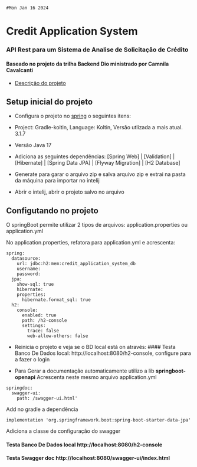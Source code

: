 ```
#Mon Jan 16 2024
```

# Credit Application System
### API Rest para um Sistema de Analise de Solicitação de Crédito

#### Baseado no projeto da trilha Backend Dio  ministrado por Camnila Cavalcanti
- [Descrição do projeto](https://gist.github.com/cami-la/560b455b901778391abd2c9edea81286)

## Setup inicial do projeto
- Configura o projeto no [spring](https://start.spring.io/) o seguintes itens:
- Project:  Gradle-koltin,  Language: Koltin, Versão utlizada a mais atual. 3.1.7
- Versão Java 17
- Adiciona as seguintes dependências:
[Spring Web] | [Validation] | [Hibernate] | [Spring Data JPA] | [Flyway Migration] |  [H2 Database]

- Generate para garar o arquivo zip e salva arquivo zip e extrai na pasta da máquina para importar no intelij
- Abrir o intelij, abrir o projeto salvo no arquivo

## Configutando no projeto
O springBoot permite utilizar 2 tipos de arquivos: application.properties ou application.yml

No application.properties, refatora para application.yml e acrescenta:

```
spring:
  datasource:
    url: jdbc:h2:mem:credit_application_system_db
    username: 
    password: 
  jpa:
    show-sql: true
    hibernate:
    properties:
      hibernate.format_sql: true
  h2:
    console:
      enabled: true
      path: /h2-console
      settings:
        trace: false
        web-allow-others: false

```
- Reinicia o projeto e veja se o BD local está on através: #### Testa Banco De Dados local:
http://localhost:8080/h2-console, configure para a fazer o login

- Para Gerar a documentação automaticamente utilizo a lib **springboot-openapi**  Acrescenta neste mesmo arquivo application.yml

```
springdoc:
  swagger-ui:
    path: /swagger-ui.html'

```
Add no gradle a dependência

```
implementation 'org.springframework.boot:spring-boot-starter-data-jpa'

```
Adiciona a classe de configuração do swagger

#### Testa Banco De Dados local http://localhost:8080/h2-console

#### Testa Swagger doc http://localhost:8080/swagger-ui/index.html

<img height="15" src="https://user-images.githubusercontent.com/25181517/192107854-765620d7-f909-4953-a6da-36e1ef69eea6.png"> <img height="15" src="https://user-images.githubusercontent.com/25181517/192107858-fe19f043-c502-4009-8c47-476fc89718ad.png"> <img height="15" src="https://user-images.githubusercontent.com/25181517/192108372-f71d70ac-7ae6-4c0d-8395-51d8870c2ef0.png"> <img height="15" src="https://user-images.githubusercontent.com/25181517/192108374-8da61ba1-99ec-41d7-80b8-fb2f7c0a4948.png"> <img height="15" src="https://user-images.githubusercontent.com/25181517/192108890-200809d1-439c-4e23-90d3-b090cf9a4eea.png">  <img height="15" src="https://user-images.githubusercontent.com/25181517/192109061-e138ca71-337c-4019-8d42-4792fdaa7128.png"> <img height="15" src="https://user-images.githubusercontent.com/25181517/117207493-49665200-adf4-11eb-808e-a9c0fcc2a0a0.png"> <img height="15" src="https://user-images.githubusercontent.com/25181517/183894676-137319b5-1364-4b6a-ba4f-e9fc94ddc4aa.png"> <img height="15" src="https://user-images.githubusercontent.com/25181517/185062810-7ee0c3d2-17f2-4a98-9d8a-a9576947692b.png"> <img height="15" src="https://user-images.githubusercontent.com/25181517/192158606-7c2ef6bd-6e04-47cf-b5bc-da2797cb5bda.png"> <img height="15" src="https://user-images.githubusercontent.com/25181517/186884150-05e9ff6d-340e-4802-9533-2c3f02363ee3.png"> <img height="15" src="https://user-images.githubusercontent.com/25181517/186711335-a3729606-5a78-4496-9a36-06efcc74f800.png"> <img height="15" src="https://user-images.githubusercontent.com/25181517/192107858-fe19f043-c502-4009-8c47-476fc89718ad.png">





